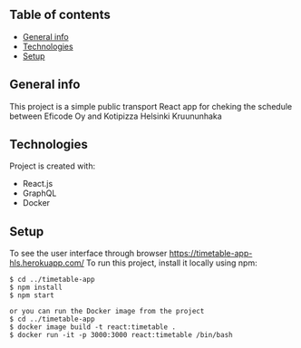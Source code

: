 ## Table of contents
* [General info](#general-info)
* [Technologies](#technologies)
* [Setup](#setup)

## General info
This project is a simple public transport React app for cheking the schedule between Eficode Oy and Kotipizza Helsinki Kruununhaka

## Technologies
Project is created with:
* React.js
* GraphQL
* Docker

## Setup
To see the user interface through browser https://timetable-app-hls.herokuapp.com/
To run this project, install it locally using npm:

```
$ cd ../timetable-app
$ npm install
$ npm start

or you can run the Docker image from the project
$ cd ../timetable-app
$ docker image build -t react:timetable .
$ docker run -it -p 3000:3000 react:timetable /bin/bash
 
